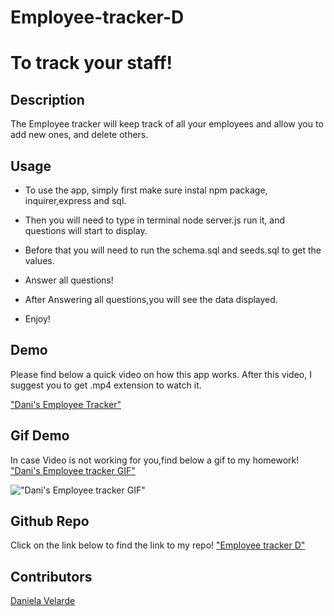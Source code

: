 # Employee-tracker-D
# To track your staff!


## Description
The Employee tracker will keep track of all your employees and allow you to add new ones, and delete others.

## Usage

* To use the app, simply first make sure instal npm package, inquirer,express and sql.
* Then you will need to type in terminal node server.js run it, and questions will start to display.
* Before that you will need to run the schema.sql and seeds.sql to get the values.
* Answer all questions!
* After Answering all questions,you will see the data displayed.

* Enjoy!
## Demo
Please find below a quick video on how this app works. After this video, I suggest you to get .mp4 extension to watch it.


["Dani's Employee Tracker"](./Demos/screen%20recording%20employee%20tracker.mp4)

## Gif Demo
In case Video is not working for you,find below a gif to my homework!
["Dani's Employee tracker GIF"](./Demos/screen-recording-employee-tracke.gif)







!["Dani's Employee tracker GIF"](./Demos/screen-recording-employee-tracke.gif)

## Github Repo
Click on the link below to find the link to my repo!
["Employee tracker D"](https://github.com/davelarde/Employee-tracker-D.git)



## Contributors 
[Daniela Velarde](https://www.linkedin.com/in/daniela-velarde-8baa13141/)


